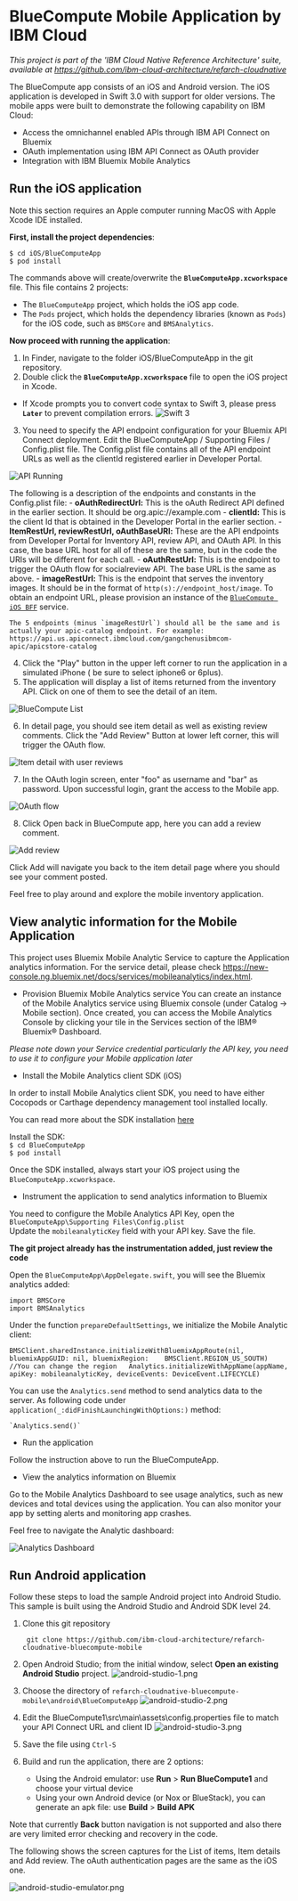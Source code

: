 # BlueCompute Mobile Application by IBM Cloud

*This project is part of the 'IBM Cloud Native Reference Architecture' suite, available at
https://github.com/ibm-cloud-architecture/refarch-cloudnative*


The BlueCompute app consists of an iOS and Android version. The iOS application is developed in Swift 3.0 with support for older versions. The mobile apps were built to demonstrate the following capability on IBM Cloud:

 - Access the omnichannel enabled APIs through IBM API Connect on Bluemix
 - OAuth implementation using IBM API Connect as OAuth provider
 - Integration with IBM Bluemix Mobile Analytics


## Run the iOS application

Note this section requires an Apple computer running MacOS with Apple Xcode IDE installed.

**First, install the project dependencies**:
  ```
  $ cd iOS/BlueComputeApp
  $ pod install
  ```
The commands above will create/overwrite the **`BlueComputeApp.xcworkspace`** file. This file contains 2 projects:
- The `BlueComputeApp` project, which holds the iOS app code.
- The `Pods` project, which holds the dependency libraries (known as `Pods`) for the iOS code, such as `BMSCore` and `BMSAnalytics`.

**Now proceed with running the application**:

1. In Finder, navigate to the folder iOS/BlueComputeApp in the git repository.
2. Double click the **`BlueComputeApp.xcworkspace`** file to open the iOS project in Xcode.
  - If Xcode prompts you to convert code syntax to Swift 3, please press **`Later`** to prevent compilation errors.
  ![Swift 3](static/imgs/convert-to-swift.png?raw=true)
3. You need to specify the API endpoint configuration for your Bluemix API Connect deployment.  Edit the BlueComputeApp / Supporting Files / Config.plist file. The Config.plist file contains all of the API endpoint URLs as well as the clientId registered earlier in Developer Portal.

  ![API Running](static/imgs/bluemix_19.png?raw=true)

  The following is a description of the endpoints and constants in the Config.plist file:
    - **oAuthRedirectUrl:** This is the oAuth Redirect API defined in the earlier section. It should be org.apic://example.com
    - **clientId:** This is the client Id that is obtained in the Developer Portal in the earlier section.
    - **ItemRestUrl, reviewRestUrl, oAuthBaseURl:** These are the API endpoints from Developer Portal for Inventory API, review API, and OAuth API. In this case, the base URL host for all of these are the same, but in the code the URIs will be different for each call.
    - **oAuthRestUrl:** This is the endpoint to trigger the OAuth flow for socialreview API. The base URL is the same as above.
    - **imageRestUrl:** This is the endpoint that serves the inventory images. It should be in the format of `http(s)://endpoint_host/image`. To obtain an endpoint URL, please provision an instance of the [`BlueCompute iOS BFF`](https://github.com/ibm-cloud-architecture/refarch-cloudnative-bluecompute-bff-ios) service.

    The 5 endpoints (minus `imageRestUrl`) should all be the same and is actually your apic-catalog endpoint. For example:
    https://api.us.apiconnect.ibmcloud.com/gangchenusibmcom-apic/apicstore-catalog

4. Click the "Play" button in the upper left corner to run the application in a simulated iPhone ( be sure to select iphone6 or 6plus).
5. The application will display a list of items returned from the inventory API. Click on one of them to see the detail of an item.

  ![BlueCompute List](static/imgs/bluemix_20.png?raw=true)

6. In detail page, you should see item detail as well as existing review comments. Click the "Add Review" Button at lower left corner, this will trigger the OAuth flow.

  ![Item detail with user reviews](static/imgs/bluemix_21.png?raw=true)

7. In the OAuth login screen, enter "foo" as username and "bar" as password. Upon successful login, grant the access to the Mobile app.

  ![OAuth flow](static/imgs/bluemix_23.png?raw=true)  

8. Click Open back in BlueCompute app, here you can add a review comment.

  ![Add review](static/imgs/bluemix_22.png?raw=true)  

Click Add will navigate you back to the item detail page where you should see your comment posted.

Feel free to play around and explore the mobile inventory application.

## View analytic information for the Mobile Application

This project uses Bluemix Mobile Analytic Service to capture the Application analytics information. For the service detail, please check https://new-console.ng.bluemix.net/docs/services/mobileanalytics/index.html.

 - Provision Bluemix Mobile Analytics service
  You can create an instance of the Mobile Analytics service using Bluemix console (under Catalog -> Mobile section). Once created, you can access the Mobile Analytics Console by clicking your tile in the Services section of the IBM® Bluemix® Dashboard.

  *Please note down your Service credential particularly the API key, you need to use it to configure your Mobile application later*

 - Install the Mobile Analytics client SDK (iOS)

  In order to install Mobile Analytics client SDK, you need to have either Cocopods or Carthage dependency management tool installed locally.

  You can read more about the SDK installation [here](https://new-console.ng.bluemix.net/docs/services/mobileanalytics/install-client-sdk.html)

  Install the SDK:  
     `$ cd BlueComputeApp`  
     `$ pod install`  

  Once the SDK installed, always start your iOS project using the `BlueComputeApp.xcworkspace`.

 - Instrument the application to send analytics information to Bluemix

 You need to configure the Mobile Analytics API Key, open the `BlueComputeApp\Supporting Files\Config.plist`  
 Update the `mobileanalyticKey` field with your API key. Save the file.

  **The git project already has the instrumentation added, just review the code**

  Open the `BlueComputeApp\AppDelegate.swift`, you will see the Bluemix analytics added:

  `import BMSCore`  
  `import BMSAnalytics`  

  Under the function `prepareDefaultSettings`, we initialize the Mobile Analytic client:

  `BMSClient.sharedInstance.initializeWithBluemixAppRoute(nil, bluemixAppGUID: nil, bluemixRegion:   
   BMSClient.REGION_US_SOUTH) //You can change the region  
   Analytics.initializeWithAppName(appName, apiKey: mobileanalyticKey, deviceEvents: DeviceEvent.LIFECYCLE)`  

   You can use the `Analytics.send` method to send analytics data to the server. As following code under `application(_:didFinishLaunchingWithOptions:)` method:

    `Analytics.send()`

 - Run the application

  Follow the instruction above to run the BlueComputeApp.

 - View the analytics information on Bluemix

  Go to the Mobile Analytics Dashboard to see usage analytics, such as new devices and total devices using the application. You can also monitor your app by setting alerts and monitoring app crashes.

  Feel free to navigate the Analytic dashboard:

  ![Analytics Dashboard](static/imgs/bluemix_24.png?raw=true)

## Run Android application

Follow these steps to load the sample Android project into Android Studio. This sample is built using the Android Studio and Android SDK level 24. 

1. Clone this git repository

        git clone https://github.com/ibm-cloud-architecture/refarch-cloudnative-bluecompute-mobile
2. Open Android Studio; from the initial window, select __Open an existing Android Studio__ project.
![android-studio-1.png](static/imgs/android-studio-1.png)
3. Choose the directory of `refarch-cloudnative-bluecompute-mobile\android\BlueComputeApp`
![android-studio-2.png](static/imgs/android-studio-2-open-OmniChannel.png)
3. Edit the BlueCompute1\src\main\assets\config.properties file to match your API Connect URL and client ID
![android-studio-3.png](static/imgs/android-studio-3-config-properties.png)
4. Save the file using `Ctrl-S`
4. Build and run the application, there are 2 options:

   - Using the Android emulator: use __Run__ > __Run BlueCompute1__ and choose your virtual device
   - Using your own Android device (or Nox or BlueStack), you can generate an apk file: use __Build__ > __Build APK__
   
Note that currently __Back__ button navigation is not supported and also there are very limited error checking and recovery in the code. 

The following shows the screen captures for the List of items, Item details and Add review. The oAuth authentication pages are the same as the iOS one. 

![android-studio-emulator.png](static/imgs/android-studio-emulator.png)